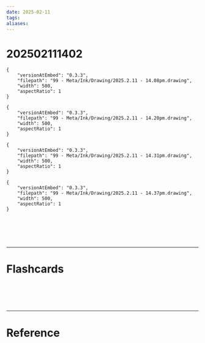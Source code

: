 ```yaml
---
date: 2025-02-11
tags: 
aliases:
---
```

# 202502111402

```handdrawn-ink
{
	"versionAtEmbed": "0.3.3",
	"filepath": "99 - Meta/Ink/Drawing/2025.2.11 - 14.08pm.drawing",
	"width": 500,
	"aspectRatio": 1
}
```


```handdrawn-ink
{
	"versionAtEmbed": "0.3.3",
	"filepath": "99 - Meta/Ink/Drawing/2025.2.11 - 14.20pm.drawing",
	"width": 500,
	"aspectRatio": 1
}
```


```handdrawn-ink
{
	"versionAtEmbed": "0.3.3",
	"filepath": "99 - Meta/Ink/Drawing/2025.2.11 - 14.31pm.drawing",
	"width": 500,
	"aspectRatio": 1
}
```

```handdrawn-ink
{
	"versionAtEmbed": "0.3.3",
	"filepath": "99 - Meta/Ink/Drawing/2025.2.11 - 14.37pm.drawing",
	"width": 500,
	"aspectRatio": 1
}
```


# ‌
---
# Flashcards


# ‌
---
# Reference
